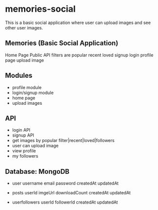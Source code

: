 # memories-social
This is a basic social application where user can upload images and see other user images.



## Memories (Basic Social Application)

Home Page Public API 
filters are
popular recent loved
signup
login
profile page
upload image

## Modules
- profile module
- login/signup module
- home page
- upload images



## API

- login API
- signup API
- get images by popular filter|recent|loved|followers
- user can upload image
- view profile
- my followers

## Database: MongoDB
- user
 username
 email
 password
 createdAt
 updatedAt
 
- posts
 userId
 imgeUrl
 downloadCount
 createdAt
 updatedAt
 
 - userfollowers
 userId
 followerId
 createdAt
 updatedAt
 
 
